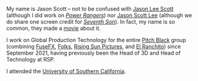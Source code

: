 <!--
**jasoncscott/jasoncscott** is a ✨ _special_ ✨ repository because its `README.md` (this file) appears on your GitHub profile.

Here are some ideas to get you started:

- 🔭 I’m currently working on ...
- 🌱 I’m currently learning ...
- 👯 I’m looking to collaborate on ...
- 🤔 I’m looking for help with ...
- 💬 Ask me about ...
- 📫 How to reach me: ...
- 😄 Pronouns: ...
- ⚡ Fun fact: ...
-->

My name is Jason Scott – not to be confused with [Jason Lee Scott](http://www.powerrangers.com/character/mighty-morphin-power-rangers-jason-lee-scott-red-ranger-season-1/) (although I did work on _[Power Rangers](http://www.imdb.com/title/tt3717490)_) nor [Jason Scott Lee](http://www.imdb.com/name/nm0001462/) (although we do share one screen credit for _[Seventh Son](http://www.imdb.com/title/tt1121096/)_).  In fact, my name is so common, they made a [movie](http://www.imdb.com/title/tt0469144/) about it.

I work on Global Production Technology for the entire [Pitch Black](https://www.pitchblackcompany.com/) group (combining [FuseFX](https://www.fusefx.com/), [Folks](https://www.folksvfx.com/), [Rising Sun Pictures](https://www.rsp.com.au/), and [El Ranchito](https://www.elranchito.es/)) since September 2021, having previously been the Head of 3D and Head of Technology at RSP.

I attended the [University of Southern California](https://www.usc.edu/).
